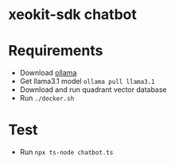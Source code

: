 # xeokit-sdk chatbot

# Requirements
- Download [ollama](https://ollama.com/)
- Get llama3.1 model `ollama pull llama3.1`
- Download and run quadrant vector database
- Run `./docker.sh`

# Test
- Run `npx ts-node chatbot.ts`